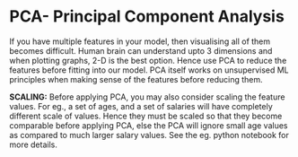 # PCA- Principal Component Analysis

If you have multiple features in your model, then visualising all of them becomes difficult. Human brain can understand upto 3 dimensions and when plotting graphs, 2-D is the best option. Hence use PCA to reduce the features before fitting into our model. PCA itself works on unsupervised ML principles when making sense of the features before reducing them.

**SCALING:** Before applying PCA, you may also consider scaling the feature values. For eg., a set of ages, and a set of salaries will have completely different scale of values. Hence they must be scaled so that they become comparable before applying PCA, else the PCA will ignore small age values as compared to much larger salary values. See the eg. python notebook for more details.